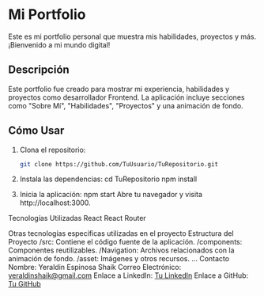 # Mi Portfolio

Este es mi portfolio personal que muestra mis habilidades, proyectos y más. ¡Bienvenido a mi mundo digital!

## Descripción

Este portfolio fue creado para mostrar mi experiencia, habilidades y proyectos como desarrollador Frontend. La aplicación incluye secciones como "Sobre Mí", "Habilidades", "Proyectos" y una animación de fondo.

## Cómo Usar

1. Clona el repositorio:

   ```bash
   git clone https://github.com/TuUsuario/TuRepositorio.git

2. Instala las dependencias:
    cd TuRepositorio
    npm install

3. Inicia la aplicación:
    npm start
Abre tu navegador y visita http://localhost:3000.

Tecnologías Utilizadas
    React
    React Router
   
Otras tecnologías específicas utilizadas en el proyecto
    Estructura del Proyecto
    /src: Contiene el código fuente de la aplicación.
    /components: Componentes reutilizables.
    /Navigation: Archivos relacionados con la animación de fondo.
    /asset: Imágenes y otros recursos.
    ...
Contacto
    Nombre: Yeraldin Espinosa Shaik
    Correo Electrónico: yeraldinshaik@gmail.com
    Enlace a LinkedIn: [Tu LinkedIn](https://www.linkedin.com/in/yeraldinespinosa/)
    Enlace a GitHub: [Tu GitHub](https://github.com/YeralShaik)